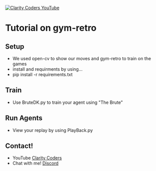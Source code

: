 <a href="https://www.youtube.com/claritycoders" target="_blank"><img src="https://i.imgur.com/sG7xxyc.png" title="Clarity Coders YouTube" /></a>
# Tutorial on gym-retro

## Setup
- We used open-cv to show our moves and gym-retro to train on the games
- install and requirments by using...
- pip install -r requirements.txt

## Train
- Use BruteDK.py to train your agent using "The Brute"

## Run Agents
- View your replay by using PlayBack.py

## Contact!
- YouTube <a href="https://www.youtube.com/claritycoders" target="_blank">Clarity Coders</a>
- Chat with me! <a href="https://discord.gg/cAWW5qq" target="_blank">Discord</a>
